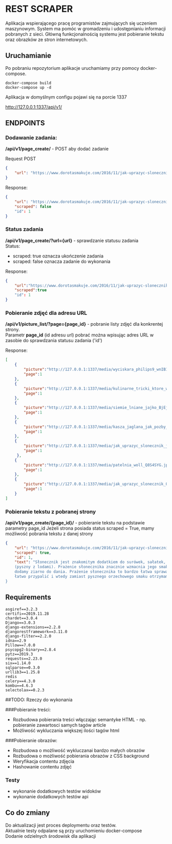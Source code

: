 # REST SCRAPER
Aplikacja wspierającego pracę programistów zajmujących się uczeniem maszynowym. 
System ma pomóc w gromadzeniu i udostępnianiu informacji pobranych z sieci. 
Główną funkcjonalnością systemu jest pobieranie tekstu oraz obrazków ze stron internetowych.


## Uruchamianie
Po pobraniu repozytorium aplikacje uruchamiamy przy pomocy docker-compose.
```
docker-compose build
docker-compose up -d
```

Aplikacja w domyślnym configu pojawi się na porcie 1337

http://127.0.0.1:1337/api/v1/



## ENDPOINTS

### Dodawanie zadania:

__/api/v1/page_create/__ - POST aby dodać zadanie

Request POST
```json
{
    "url": "https://www.dorotasmakuje.com/2016/11/jak-uprazyc-slonecznik/"
}
```

Response:
```json
{
    "url": "https://www.dorotasmakuje.com/2016/11/jak-uprazyc-slonecznik/",
    "scraped": false
    "id": 1
}
```

### Status zadania

__/api/v1/page_create/?url={url}__ - sprawdzanie statusu zadania<br>
Status:
- scraped: true oznacza ukończenie zadania
- scraped: false oznacza zadanie do wykonania

Response:
```json
{
    "url":"https://www.dorotasmakuje.com/2016/11/jak-uprazyc-slonecznik/",
    "scraped":true
    "id": 1
}
```
### Pobieranie zdjęć dla adresu URL
__/api/v1/picture_list/?page={page_id}__ - pobranie listy zdjęć dla konkrentej strony.<br>
Parametr __page_id__ (id adresu url) pobrać można wpisując adres URL w zasobie do sprawdzania statusu zadania ('id')


Response:

```json
[
    {
        "picture":"http://127.0.0.1:1337/media/wyciskara_philips9_wnIB143.jpg",
        "page":1
    },
    {
        "picture":"http://127.0.0.1:1337/media/kulinarne_tricki_ktore_warto_znac_LQQQpxr.jpg",
        "page":1
    },
    {
        "picture":"http://127.0.0.1:1337/media/siemie_lniane_jajko_BjEjeFk.jpg",
        "page":1
    },
    {
        "picture":"http://127.0.0.1:1337/media/kasza_jaglana_jak_pozby_sie_goryczki_J9cfULS.jpg",
        "page":1
    },
    {
        "picture":"http://127.0.0.1:1337/media/jak_uprazyc_slonecznik_jof2eq0.jpg",
        "page":1
     },
    {
        "picture":"http://127.0.0.1:1337/media/patelnia_woll_Q8S4SYG.jpg",
        "page":1
    },
    {
        "picture":"http://127.0.0.1:1337/media/jak_uprazyc_slonecznik_OoiB0Fk.jpg",
        "page":1
    }
]
```

### Pobieranie tekstu z pobranej strony
__/api/v1/page_create/{page_id}/__ - pobieranie tekstu na podstawie parametry page_id
Jeżeli strona posiada status scraped = True, mamy możliwość pobrania tekstu z danej strony 
```json
{
    "url": "https://www.dorotasmakuje.com/2016/11/jak-uprazyc-slonecznik/",
    "scraped": true,
    "id": 1,
    "text": "Słonecznik jest znakomitym dodatkiem do surówek, sałatek, zup, makaronów, kasz a nawet deserów 
    (pyszny z lodami). Prażenie słonecznika znacznie wzmacnia jego smak, dlatego warto poświęcić na to chwilkę zanim 
    dodamy ziarno do dania. Prażenie słonecznika to bardzo łatwa sprawa, ale trzeba tu pozostać czujnym – słonecznik 
    łatwo przypalić i wtedy zamiast pysznego orzechowego smaku otrzymamy gorzki.
}
```


## Requirements

```
asgiref==3.2.3
certifi==2019.11.28
chardet==3.0.4
Django==3.0.3
django-extensions==2.2.8
djangorestframework==3.11.0
django-filter==2.2.0
idna==2.9
Pillow==7.0.0
psycopg2-binary==2.8.4
pytz==2019.3
requests==2.23.0
six==1.14.0
sqlparse==0.3.0
urllib3==1.25.8
redis
celery==4.3.0
kombu==4.6.3
selectolax==0.2.3

```


##TODO:
Rzeczy do wykonania

###Pobieranie treści:
 - Rozbudowa pobierania treści włączając semantyke HTML - np. pobieranie zawartosci samych tagów article
 - Możliwość wykluczania większej ilości tagów html
  
###Pobieranie obrazów:
 - Rozbudowa o możliwość wykluczanai bardzo małych obrazów
 - Rozbudowa o możliwość pobierania obrazów z CSS background
 - Weryfikacja contentu zdjęcia
 - Hashowanie contentu zdjęć
 
### Testy
 - wykonanie dodatkowych testów widoków
 - wykonanie dodatkowych testów api
 
## Co do zmiany
 Do aktualizacji jest proces deploymentu oraz testów. <br> 
Aktualnie testy odpalane są przy uruchomieniu docker-compose <br> 
 Dodanie odzielnych środowisk dla aplikacji